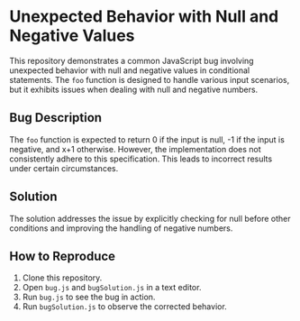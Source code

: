# Unexpected Behavior with Null and Negative Values

This repository demonstrates a common JavaScript bug involving unexpected behavior with null and negative values in conditional statements.  The `foo` function is designed to handle various input scenarios, but it exhibits issues when dealing with null and negative numbers.

## Bug Description
The `foo` function is expected to return 0 if the input is null, -1 if the input is negative, and x+1 otherwise. However, the implementation does not consistently adhere to this specification.  This leads to incorrect results under certain circumstances.

## Solution
The solution addresses the issue by explicitly checking for null before other conditions and improving the handling of negative numbers.

## How to Reproduce
1. Clone this repository.
2. Open `bug.js` and `bugSolution.js` in a text editor.
3. Run `bug.js` to see the bug in action.
4. Run `bugSolution.js` to observe the corrected behavior.